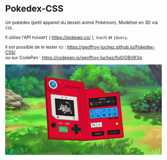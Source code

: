# Pokedex-CSS
Un pokédex (petit appareil du dessin animé Pokémon).
Modélisé en 3D via `CSS`.

Il utilise l'API `PokéAPI` ( https://pokeapi.co/ ), `VueJS` et `jQuery`.

Il est possible de le tester ici : https://geoffroy-luchez.github.io/Pokedex-CSS/ <br>
ou sur CodePen : https://codepen.io/geoffroy-luchez/full/jOBVKVq

![alt text](https://github.com/geoffroy-luchez/Pokedex-CSS/blob/main/images/screenshot.png)
